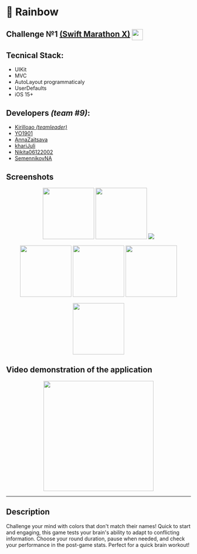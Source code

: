 # 🌈 Rainbow 

## Challenge №1 [(Swift Marathon X)](https://t.me/dev_rush) <a href="url"><img src="https://github.com/DmitryLorents/Bomba-Challenge1/blob/dmitry/readmeFix/Bomba-Challenge1/SupportingFiles/Assets.xcassets/ReadmeFiles/swiftMarathon.imageset/swift%20Marathon.jpeg" height="auto" width="30" align="center"></a>



## Tecnical Stack:

* UIKit
* MVC
* AutoLayout programmaticaly
* UserDefaults
* iOS 15+



## Developers *(team #9)*:

* [Kirilloao *(teamleader)*](https://github.com/Kirilloao)
* [YO1901](https://github.com/YO1901)
* [AnnaZaitsava](https://github.com/AnnaZaitsava)
* [khariJuli](https://github.com/khariJuli)
* [Nikita06122002](https://github.com/Nikita06122002)
* [SemennikovNA](https://github.com/SemennikovNA)


## Screenshots
<p align="center">
<img src="LINK" width="140"/>
<img src="LINK" width="140"/>
<img src="LINK width="140"/> 
</p>

<p align="center">
  <img src="LINK" width="140"/>
  <img src="LINK" width="140"/>
  <img src="LINK" width="140"/>
</p>

<p align="center">
  <img src="LINK" width="140"/>

## Video demonstration of the application

<p align="center">
  <img src="LINK" width="300"/>
</p>


---

## Description
Challenge your mind with colors that don't match their names! Quick to start and engaging, this game tests your brain's ability to adapt to conflicting information. Choose your round duration, pause when needed, and check your performance in the post-game stats. Perfect for a quick brain workout!

